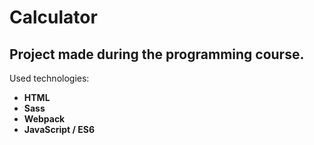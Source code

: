 # Calculator

## Project made during the programming course.

Used technologies: 

* **HTML**
* **Sass**
* **Webpack**
* **JavaScript / ES6**